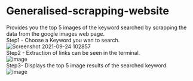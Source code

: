 # Generalised-scrapping-website
Provides you the top 5 images of the keyword searched by scrapping the data from the google images web page. <br>
Step1 - Choose a Keyword you wan to search. 
![Screenshot 2021-09-24 102857](https://user-images.githubusercontent.com/45122170/134621080-ee6dc25c-488f-41c1-b9f8-fe73e5a09e50.png) <br>
Step2 - Extraction of links can be seen in the terminal. <br>
![image](https://user-images.githubusercontent.com/45122170/134621835-c1e8e63d-345f-4f33-b5b1-42d2cd9a0eef.png) <br>
Step3- Displays the top 5 image results of the searched keyword. <br>
![image](https://user-images.githubusercontent.com/45122170/134621694-53ef9059-7ef2-4302-8ac0-b3f4e1c01ac5.png)
